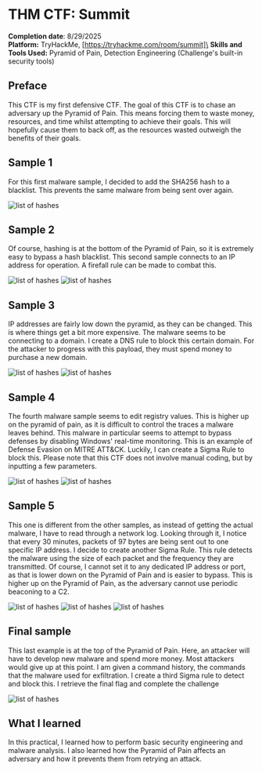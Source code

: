 # THM CTF: Summit

**Completion date**: 8/29/2025\
**Platform:** TryHackMe, [https://tryhackme.com/room/summit]\
**Skills and Tools Used:** Pyramid of Pain, Detection Engineering (Challenge's built-in security tools)

## Preface

This CTF is my first defensive CTF. The goal of this CTF is to chase an adversary up the Pyramid of Pain. This means forcing them to waste money, resources, and time whilst attempting to achieve their goals. This will hopefully cause them to back off, as the resources wasted outweigh the benefits of their goals. 

## Sample 1

For this first malware sample, I decided to add the SHA256 hash to a blacklist. This prevents the same malware from being sent over again.

![list of hashes](Screenshots/summit/sample1hashlist.png)

## Sample 2

Of course, hashing is at the bottom of the Pyramid of Pain, so it is extremely easy to bypass a hash blacklist. This second sample connects to an IP address for operation. A firefall rule can be made to combat this. 

![list of hashes](Screenshots/summit/sample2ip.png)
![list of hashes](Screenshots/summit/sample2firewallrule.png)

## Sample 3

IP addresses are fairly low down the pyramid, as they can be changed. This is where things get a bit more expensive. The malware seems to be connecting to a domain. I create a DNS rule to block this certain domain. For the attacker to progress with this payload, they must spend money to purchase a new domain.

![list of hashes](Screenshots/summit/dnsnames.png)
![list of hashes](Screenshots/summit/sample3dnsrule.png)

## Sample 4

The fourth malware sample seems to edit registry values. This is higher up on the pyramid of pain, as it is difficult to control the traces a malware leaves behind. This malware in particular seems to attempt to bypass defenses by disabling Windows' real-time monitoring. This is an example of Defense Evasion on MITRE ATT&CK. Luckily, I can create a Sigma Rule to block this. Please note that this CTF does not involve manual coding, but by inputting a few parameters.

![list of hashes](Screenshots/summit/sample4activity.png)
![list of hashes](Screenshots/summit/sample4registry.png)

## Sample 5

This one is different from the other samples, as instead of getting the actual malware, I have to read through a network log. Looking through it, I notice that every 30 minutes, packets of 97 bytes are being sent out to one specific IP address. I decide to create another Sigma Rule. This rule detects the malware using the size of each packet and the frequency they are transmitted. Of course, I cannot set it to any dedicated IP address or port, as that is lower down on the Pyramid of Pain and is easier to bypass. This is higher up on the Pyramid of Pain, as the adversary cannot use periodic beaconing to a C2. 

![list of hashes](Screenshots/summit/sample5logs.png)
![list of hashes](Screenshots/summit/sample5size.png)
![list of hashes](Screenshots/summit/sample5sigmarule.png)

## Final sample

This last example is at the top of the Pyramid of Pain. Here, an attacker will have to develop new malware and spend more money. Most attackers would give up at this point. I am given a command history, the commands that the malware used for exfiltration. I create a third Sigma rule to detect and block this. I retrieve the final flag and complete the challenge

![list of hashes](Screenshots/summit/sample6.png)

## What I learned

In this practical, I learned how to perform basic security engineering and malware analysis. I also learned how the Pyramid of Pain affects an adversary and how it prevents them from retrying an attack. 
